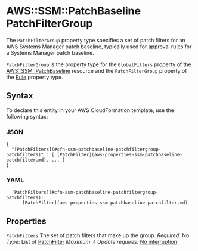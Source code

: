 # AWS::SSM::PatchBaseline PatchFilterGroup<a name="aws-properties-ssm-patchbaseline-patchfiltergroup"></a>

The `PatchFilterGroup` property type specifies a set of patch filters for an AWS Systems Manager patch baseline, typically used for approval rules for a Systems Manager patch baseline\.

 `PatchFilterGroup` is the property type for the `GlobalFilters` property of the [AWS::SSM::PatchBaseline](https://docs.aws.amazon.com/AWSCloudFormation/latest/UserGuide/aws-resource-ssm-patchbaseline.html) resource and the `PatchFilterGroup` property of the [Rule](https://docs.aws.amazon.com/AWSCloudFormation/latest/UserGuide/aws-properties-ssm-patchbaseline-rule.html) property type\.

## Syntax<a name="aws-properties-ssm-patchbaseline-patchfiltergroup-syntax"></a>

To declare this entity in your AWS CloudFormation template, use the following syntax:

### JSON<a name="aws-properties-ssm-patchbaseline-patchfiltergroup-syntax.json"></a>

```
{
  "[PatchFilters](#cfn-ssm-patchbaseline-patchfiltergroup-patchfilters)" : [ [PatchFilter](aws-properties-ssm-patchbaseline-patchfilter.md), ... ]
}
```

### YAML<a name="aws-properties-ssm-patchbaseline-patchfiltergroup-syntax.yaml"></a>

```
  [PatchFilters](#cfn-ssm-patchbaseline-patchfiltergroup-patchfilters):
    - [PatchFilter](aws-properties-ssm-patchbaseline-patchfilter.md)
```

## Properties<a name="aws-properties-ssm-patchbaseline-patchfiltergroup-properties"></a>

`PatchFilters`  <a name="cfn-ssm-patchbaseline-patchfiltergroup-patchfilters"></a>
The set of patch filters that make up the group\.
*Required*: No
*Type*: List of [PatchFilter](aws-properties-ssm-patchbaseline-patchfilter.md)
*Maximum*: `4`
*Update requires*: [No interruption](https://docs.aws.amazon.com/AWSCloudFormation/latest/UserGuide/using-cfn-updating-stacks-update-behaviors.html#update-no-interrupt)
